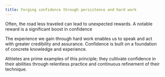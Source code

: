 ```yaml
---
title: Forging confidence through persistence and hard work
---
```

Often, the road less traveled can lead to unexpected rewards. A notable reward is a significant boost in confidence

The experience we gain through hard work enables us to speak and act with greater credibility and assurance. Confidence is built on a foundation of concrete knowledge and experience.

Athletes are prime examples of this principle; they cultivate confidence in their abilities through relentless practice and continuous refinement of their technique. 
